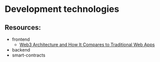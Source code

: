 # Development technologies

## Resources:

* frontend
  * [Web3 Architecture and How It Compares to Traditional Web Apps](https://thenewstack.io/web3-architecture-and-how-it-compares-to-traditional-web-apps/)
* backend
* smart-contracts
